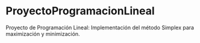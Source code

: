 # ProyectoProgramacionLineal
Proyecto de Programación Lineal: Implementación del método Simplex para maximización y minimización.
